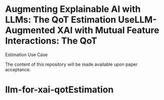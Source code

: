 # Augmenting Explainable AI with LLMs: The QoT Estimation UseLLM-Augmented XAI with Mutual Feature Interactions: The QoT
Estimation Use Case

The content of this repository will be made available upon paper acceptance.
# llm-for-xai-qotEstimation

